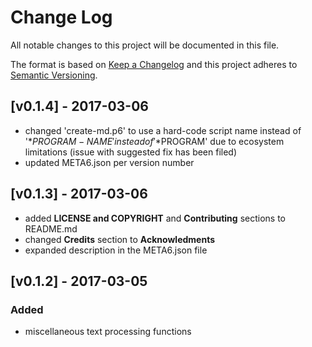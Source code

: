 # Change Log
All notable changes to this project will be documented in this file.

The format is based on [Keep a Changelog](http://keepachangelog.com/)
and this project adheres to [Semantic Versioning](http://semver.org/).

## [v0.1.4] - 2017-03-06
- changed 'create-md.p6' to use a hard-code script name instead of
  '$*PROGRAM-NAME' instead of '$*PROGRAM' due to ecosystem limitations
  (issue with suggested fix has been filed)
- updated META6.json per version number

## [v0.1.3] - 2017-03-06
- added **LICENSE and COPYRIGHT** and **Contributing** sections to
  README.md
- changed **Credits** section to **Acknowledments**
- expanded description in the META6.json file

## [v0.1.2] - 2017-03-05
### Added
- miscellaneous text processing functions
